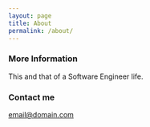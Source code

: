 ```yaml
---
layout: page
title: About
permalink: /about/
---
```



### More Information

This and that of a Software Engineer life.

### Contact me

[email@domain.com](mailto:email@domain.com)